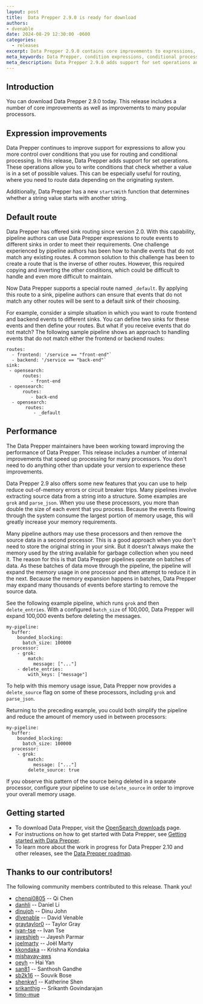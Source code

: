 ```yaml
---
layout: post
title:  Data Prepper 2.9.0 is ready for download
authors:
- dvenable
date: 2024-08-29 12:30:00 -0600
categories:
  - releases
excerpt: Data Prepper 2.9.0 contains core improvements to expressions, routing, performance, and more.
meta_keywords: Data Prepper, condition expressions, conditional processing, expression syntax, startsWith function
meta_description: Data Prepper 2.9.0 adds support for set operations and a new startsWith function, giving users more control over routing and conditional processing.
---
```


## Introduction

You can download Data Prepper 2.9.0 today.
This release includes a number of core improvements as well as improvements to many popular processors.


## Expression improvements

Data Prepper continues to improve support for expressions to allow you more control over conditions that you use for routing and conditional processing.
In this release, Data Prepper adds support for set operations.
These operations allow you to write conditions that check whether a value is in a set of possible values.
This can be especially useful for routing, where you need to route data depending on the originating system.

Additionally, Data Prepper has a new `startsWith` function that determines whether a string value starts with another string.

## Default route

Data Prepper has offered sink routing since version 2.0.
With this capability, pipeline authors can use Data Prepper expressions to route events to different sinks in order to meet their requirements.
One challenge experienced by pipeline authors has been how to handle events that do not match any existing routes.
A common solution to this challenge has been to create a route that is the inverse of other routes.
However, this required copying and inverting the other conditions, which could be difficult to handle and even more difficult to maintain.

Now Data Prepper supports a special route named `_default`.
By applying this route to a sink, pipeline authors can ensure that events that do not match any other routes will be sent to a default sink of their choosing.

For example, consider a simple situation in which you want to route frontend and backend events to different sinks.
You can define two sinks for these events and then define your routes.
But what if you receive events that do not match?
The following sample pipeline shows an approach to handling events that do not match either the frontend or backend routes:

```
routes:
  - frontend: '/service == "front-end"`
  - backend: '/service == "back-end"`
sink:
 - opensearch:
      routes:
         - front-end
 - opensearch:
      routes:
         - back-end
  - opensearch:
       routes:
          - _default
```

## Performance

The Data Prepper maintainers have been working toward improving the performance of Data Prepper.
This release includes a number of internal improvements that speed up processing for many processors.
You don't need to do anything other than update your version to experience these improvements.

Data Prepper 2.9 also offers some new features that you can use to help reduce out-of-memory errors or circuit breaker trips.
Many pipelines involve extracting source data from a string into a structure.
Some examples are `grok` and `parse_json`.
When you use these processors, you more than double the size of each event that you process.
Because the events flowing through the system consume the largest portion of memory usage, this will greatly increase your memory requirements.

Many pipeline authors may use these processors and then remove the source data in a second processor.
This is a good approach when you don't need to store the original string in your sink.
But it doesn't always make the memory used by the string available for garbage collection when you need it.
The reason for this is that Data Prepper pipelines operate on batches of data.
As these batches of data move through the pipeline, the pipeline will expand the memory usage in one processor and then attempt to reduce it in the next.
Because the memory expansion happens in batches, Data Prepper may expand many thousands of events before starting to remove the source data.

See the following example pipeline, which runs `grok` and then `delete_entries`.
With a configured `batch_size` of 100,000, Data Prepper will expand 100,000 events before deleting the messages.

```
my-pipeline:
  buffer:
    bounded_blocking:
      batch_size: 100000
  processor:
    - grok:
        match:
          message: ["..."]
    - delete_entries:
        with_keys: ["message"]
```

To help with this memory usage issue, Data Prepper now provides a `delete_source` flag on some of these processors, including `grok` and `parse_json`.

Returning to the preceding example, you could both simplify the pipeline and reduce the amount of memory used in between processors:

```
my-pipeline:
  buffer:
    bounded_blocking:
      batch_size: 100000
  processor:
    - grok:
        match:
          message: ["..."]
        delete_source: true
```

If you observe this pattern of the source being deleted in a separate processor, configure your pipeline to use `delete_source` in order to improve your overall memory usage.


## Getting started

* To download Data Prepper, visit the [OpenSearch downloads](https://opensearch.org/downloads.html) page.
* For instructions on how to get started with Data Prepper, see [Getting started with Data Prepper](https://opensearch.org/docs/latest/data-prepper/getting-started/).
* To learn more about the work in progress for Data Prepper 2.10 and other releases, see the [Data Prepper roadmap](https://github.com/opensearch-project/data-prepper/projects/1).

## Thanks to our contributors!

The following community members contributed to this release. Thank you!

* [chenqi0805](https://github.com/chenqi0805) -- Qi Chen
* [danhli](https://github.com/danhli) -- Daniel Li
* [dinujoh](https://github.com/dinujoh) -- Dinu John
* [dlvenable](https://github.com/dlvenable) -- David Venable
* [graytaylor0](https://github.com/graytaylor0) -- Taylor Gray
* [ivan-tse](https://github.com/ivan-tse) -- Ivan Tse
* [jayeshjeh](https://github.com/jayeshjeh) -- Jayesh Parmar
* [joelmarty](https://github.com/joelmarty) -- Joël Marty
* [kkondaka](https://github.com/kkondaka) -- Krishna Kondaka
* [mishavay-aws](https://github.com/mishavay-aws)
* [oeyh](https://github.com/oeyh) -- Hai Yan
* [san81](https://github.com/san81) -- Santhosh Gandhe
* [sb2k16](https://github.com/sb2k16) -- Souvik Bose
* [shenkw1](https://github.com/shenkw1) -- Katherine Shen
* [srikanthjg](https://github.com/srikanthjg) -- Srikanth Govindarajan
* [timo-mue](https://github.com/timo-mue)
